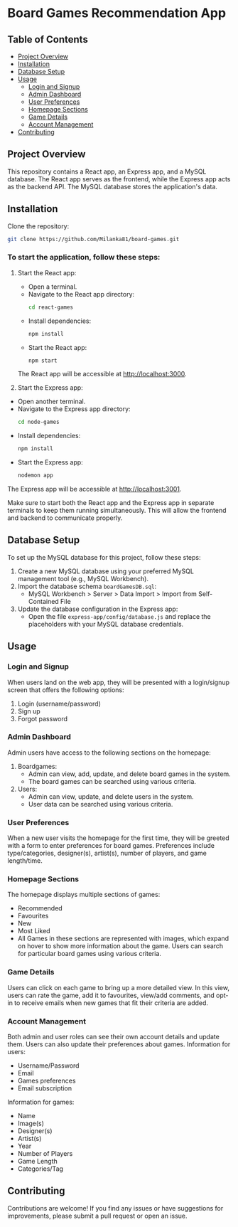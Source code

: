 # Board Games Recommendation App

## Table of Contents
- [Project Overview](#project-overview)
- [Installation](#installation)
- [Database Setup](#database-setup)
- [Usage](#usage)
  - [Login and Signup](#login-and-signup)
  - [Admin Dashboard](#admin-dashboard)
  - [User Preferences](#user-preferences)
  - [Homepage Sections](#homepage-sections)
  - [Game Details](#game-details)
  - [Account Management](#account-management)
- [Contributing](#contributing)

## Project Overview
This repository contains a React app, an Express app, and a MySQL database. The React app serves as the frontend, while the Express app acts as the backend API. The MySQL database stores the application's data.

## Installation
  Clone the repository:
  ```bash
  git clone https://github.com/Milanka81/board-games.git
  ```
### To start the application, follow these steps:

1. Start the React app:
   - Open a terminal.
   - Navigate to the React app directory:
     ```bash
     cd react-games
     ```
   - Install dependencies:
     ```bash
     npm install
     ```
   - Start the React app:
     ```bash
     npm start
     ```
   The React app will be accessible at [http://localhost:3000](http://localhost:3000).

 2. Start the Express app:
   - Open another terminal.
   - Navigate to the Express app directory:
     ```bash
     cd node-games
     ```
   - Install dependencies:
     ```bash
     npm install
     ```
   - Start the Express app:
     ```bash
     nodemon app
     ```
   The Express app will be accessible at [http://localhost:3001](http://localhost:3001).

Make sure to start both the React app and the Express app in separate terminals to keep them running simultaneously. This will allow the frontend and backend to communicate properly.



## Database Setup
To set up the MySQL database for this project, follow these steps:
1. Create a new MySQL database using your preferred MySQL management tool (e.g., MySQL Workbench).
2. Import the database schema `boardGamesDB.sql`:
   - MySQL Workbench > Server > Data Import > Import from Self-Contained File
3. Update the database configuration in the Express app:
   - Open the file `express-app/config/database.js` and replace the placeholders with your MySQL database credentials.

## Usage

### Login and Signup
When users land on the web app, they will be presented with a login/signup screen that offers the following options:
1. Login (username/password)
2. Sign up
3. Forgot password

### Admin Dashboard
Admin users have access to the following sections on the homepage:
1. Boardgames:
   - Admin can view, add, update, and delete board games in the system.
   - The board games can be searched using various criteria.
2. Users:
   - Admin can view, update, and delete users in the system.
   - User data can be searched using various criteria.

### User Preferences
When a new user visits the homepage for the first time, they will be greeted with a form to enter preferences for board games. Preferences include type/categories, designer(s), artist(s), number of players, and game length/time.

### Homepage Sections
The homepage displays multiple sections of games:
- Recommended
- Favourites
- New
- Most Liked
- All
Games in these sections are represented with images, which expand on hover to show more information about the game. Users can search for particular board games using various criteria.

### Game Details
Users can click on each game to bring up a more detailed view. In this view, users can rate the game, add it to favourites, view/add comments, and opt-in to receive emails when new games that fit their criteria are added.

### Account Management
Both admin and user roles can see their own account details and update them. Users can also update their preferences about games.
Information for users:
- Username/Password
- Email
- Games preferences
- Email subscription

Information for games:
- Name
- Image(s)
- Designer(s)
- Artist(s)
- Year
- Number of Players
- Game Length
- Categories/Tag

## Contributing
Contributions are welcome! If you find any issues or have suggestions for improvements, please submit a pull request or open an issue.

